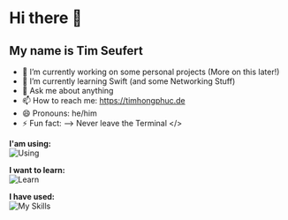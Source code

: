 # Hi there 👋
## My name is Tim Seufert

- 🔭 I’m currently working on some personal projects (More on this later!)
- 🌱 I’m currently learning Swift (and some Networking Stuff)
- 💬 Ask me about anything 
- 📫 How to reach me: https://timhongphuc.de
- 😄 Pronouns: he/him
- ⚡ Fun fact: 
-->
   Never leave the Terminal </>

**I'am using:** <br>
![Using](https://go-skill-icons.vercel.app/api/icons?i=swift,xcode,fleet,stackoverflow,obsidian,warp,discord,slack&theme=dark)

**I want to learn:** <br>
![Learn](https://go-skill-icons.vercel.app/api/icons?i=astro,supabase,ts,react,docker,aws,py&theme=dark)

**I have used:** <br>
![My Skills](https://go-skill-icons.vercel.app/api/icons?i=github,figma,postman,vscode,linux,arch,raspberrypi,ubuntu,gatsby,vercel,notion,kali,replit,robloxstudio,unity&theme=dark)
